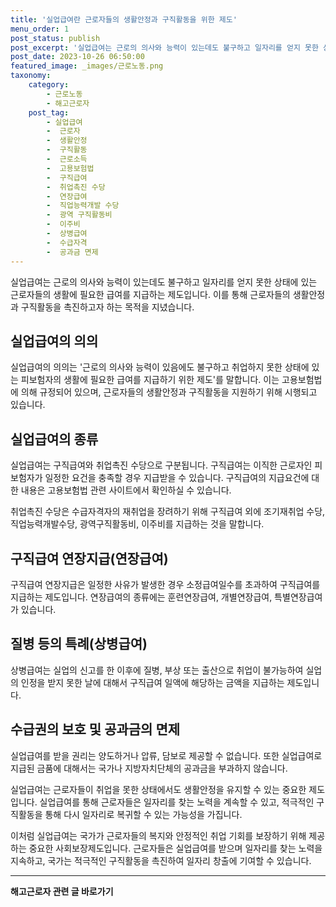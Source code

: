 ```yaml
---
title: '실업급여란 근로자들의 생활안정과 구직활동을 위한 제도'
menu_order: 1
post_status: publish
post_excerpt: '실업급여는 근로의 의사와 능력이 있는데도 불구하고 일자리를 얻지 못한 상태에 있는 근로자들의 생활에 필요한 급여를 지급하는 제도입니다. 이를 통해 근로자들의 생활안정과 구직활동을 촉진하고자 하는 목적을 지녔습니다.'
post_date: 2023-10-26 06:50:00
featured_image: _images/근로노동.png
taxonomy:
    category:
        - 근로노동
        - 해고근로자
    post_tag:
        - 실업급여
        -  근로자
        -  생활안정
        -  구직활동
        -  근로소득
        -  고용보험법
        -  구직급여
        -  취업촉진 수당
        -  연장급여
        -  직업능력개발 수당
        -  광역 구직활동비
        -  이주비
        -  상병급여
        -  수급자격
        -  공과금 면제
---
```




실업급여는 근로의 의사와 능력이 있는데도 불구하고 일자리를 얻지 못한 상태에 있는 근로자들의 생활에 필요한 급여를 지급하는 제도입니다. 이를 통해 근로자들의 생활안정과 구직활동을 촉진하고자 하는 목적을 지녔습니다.

## 실업급여의 의의

실업급여의 의의는 '근로의 의사와 능력이 있음에도 불구하고 취업하지 못한 상태에 있는 피보험자의 생활에 필요한 급여를 지급하기 위한 제도'를 말합니다. 이는 고용보험법에 의해 규정되어 있으며, 근로자들의 생활안정과 구직활동을 지원하기 위해 시행되고 있습니다.

## 실업급여의 종류

실업급여는 구직급여와 취업촉진 수당으로 구분됩니다. 구직급여는 이직한 근로자인 피보험자가 일정한 요건을 충족할 경우 지급받을 수 있습니다. 구직급여의 지급요건에 대한 내용은 고용보험법 관련 사이트에서 확인하실 수 있습니다. 

취업촉진 수당은 수급자격자의 재취업을 장려하기 위해 구직급여 외에 조기재취업 수당, 직업능력개발수당, 광역구직활동비, 이주비를 지급하는 것을 말합니다.

## 구직급여 연장지급(연장급여)

구직급여 연장지급은 일정한 사유가 발생한 경우 소정급여일수를 초과하여 구직급여를 지급하는 제도입니다. 연장급여의 종류에는 훈련연장급여, 개별연장급여, 특별연장급여가 있습니다.

## 질병 등의 특례(상병급여)

상병급여는 실업의 신고를 한 이후에 질병, 부상 또는 출산으로 취업이 불가능하여 실업의 인정을 받지 못한 날에 대해서 구직급여 일액에 해당하는 금액을 지급하는 제도입니다.

## 수급권의 보호 및 공과금의 면제

실업급여를 받을 권리는 양도하거나 압류, 담보로 제공할 수 없습니다. 또한 실업급여로 지급된 금품에 대해서는 국가나 지방자치단체의 공과금을 부과하지 않습니다.

실업급여는 근로자들이 취업을 못한 상태에서도 생활안정을 유지할 수 있는 중요한 제도입니다. 실업급여를 통해 근로자들은 일자리를 찾는 노력을 계속할 수 있고, 적극적인 구직활동을 통해 다시 일자리로 복귀할 수 있는 가능성을 가집니다.

이처럼 실업급여는 국가가 근로자들의 복지와 안정적인 취업 기회를 보장하기 위해 제공하는 중요한 사회보장제도입니다. 근로자들은 실업급여를 받으며 일자리를 찾는 노력을 지속하고, 국가는 적극적인 구직활동을 촉진하여 일자리 창출에 기여할 수 있습니다.
<!-- wp:separator -->
<hr class="wp-block-separator has-alpha-channel-opacity"/>
<!-- /wp:separator -->

<!-- wp:group {"backgroundColor":"base","layout":{"type":"constrained"}} -->
<div class="wp-block-group has-base-background-color has-background"><!-- wp:paragraph {"align":"center","fontSize":"medium"} -->
<p class="has-text-align-center has-large-font-size"><strong>해고근로자 관련 글 바로가기</strong></p>
<!-- /wp:paragraph -->


<!-- wp:latest-posts
{"categories":[{"id":12660,"count":19,"description":"","link":"https://uknowlaw.com/category/%ed%95%b4%ea%b3%a0%ea%b7%bc%eb%a1%9c%ec%9e%90/","name":"해고근로자","slug":"해고근로자","taxonomy":"category","parent":0,"meta":[],"_links":{"self":[{"href":"https://uknowlaw.com/wp-json/wp/v2/categories/12660"}],"collection":[{"href":"https://uknowlaw.com/wp-json/wp/v2/categories"}],"about":[{"href":"https://uknowlaw.com/wp-json/wp/v2/taxonomies/category"}],"wp:post_type":[{"href":"https://uknowlaw.com/wp-json/wp/v2/posts?categories=12660"}],"curies":[{"name":"wp","href":"https://api.w.org/{rel}","templated":true}]}}]} /--></div>
<!-- /wp:group -->